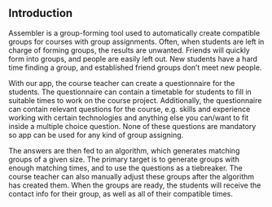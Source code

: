 ## Introduction

Assembler is a group-forming tool used to automatically create compatible groups for courses with group assignments. Often, when students are left in charge of forming groups, the results are unwanted. Friends will quickly form into groups, and people are easily left out. New students have a hard time finding a group, and established friend groups don’t meet new people.

With our app, the course teacher can create a questionnaire for the students. The questionnaire can contain a timetable for students to fill in suitable times to work on the course project. Additionally, the questionnaire can contain relevant questions for the course, e.g. skills and experience working with certain technologies and anything else you can/want to fit inside a multiple choice question. None of these questions are mandatory so app can be used for any kind of group assigning.

The answers are then fed to an algorithm, which generates matching groups of a given size. The primary target is to generate groups with enough matching times, and to use the questions as a tiebreaker. The course teacher can also manually adjust these groups after the algorithm has created them. When the groups are ready, the students will receive the contact info for their group, as well as all of their compatible times.
